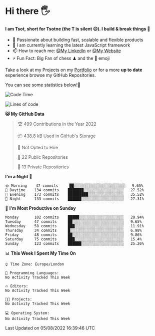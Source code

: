# Hi there :raised_hand_with_fingers_splayed:
#### I am Tsot, short for Tsotne (the T is silent :wink:). I build & break things :space_invader:
- :telescope: Passionate about building fast, scalable and flexible products
- :seedling: I am currently learning the latest JavaScript framework 
- :mailbox: How to reach me: [@My LinkedIn](https://www.linkedin.com/in/tsotne-gvadzabia/) or [@My Website](https://tsotne.co.uk/contact)
- :zap: Fun Fact: Big Fan of chess ♟ and the 👾 emoji

Take a look at my Projects on my [Portfolio](https://tsotne.co.uk/) or for a more **up to date** experience browse my GitHub Repositories.

You can see some statistics below!:space_invader:
<!--START_SECTION:waka-->
![Code Time](http://img.shields.io/badge/Code%20Time-761%20hrs%202%20mins-blue)

![Lines of code](https://img.shields.io/badge/From%20Hello%20World%20I%27ve%20Written-626%20Thousand%20lines%20of%20code-blue)

**🐱 My GitHub Data** 

> 🏆 499 Contributions in the Year 2022
 > 
> 📦 438.8 kB Used in GitHub's Storage 
 > 
> 🚫 Not Opted to Hire
 > 
> 📜 22 Public Repositories 
 > 
> 🔑 13 Private Repositories  
 > 
**I'm a Night 🦉** 

```text
🌞 Morning    47 commits     ██░░░░░░░░░░░░░░░░░░░░░░░   9.65% 
🌆 Daytime    134 commits    ███████░░░░░░░░░░░░░░░░░░   27.52% 
🌃 Evening    173 commits    █████████░░░░░░░░░░░░░░░░   35.52% 
🌙 Night      133 commits    ██████░░░░░░░░░░░░░░░░░░░   27.31%

```
📅 **I'm Most Productive on Sunday** 

```text
Monday       102 commits    █████░░░░░░░░░░░░░░░░░░░░   20.94% 
Tuesday      47 commits     ██░░░░░░░░░░░░░░░░░░░░░░░   9.65% 
Wednesday    58 commits     ███░░░░░░░░░░░░░░░░░░░░░░   11.91% 
Thursday     34 commits     █░░░░░░░░░░░░░░░░░░░░░░░░   6.98% 
Friday       48 commits     ██░░░░░░░░░░░░░░░░░░░░░░░   9.86% 
Saturday     75 commits     ███░░░░░░░░░░░░░░░░░░░░░░   15.4% 
Sunday       123 commits    ██████░░░░░░░░░░░░░░░░░░░   25.26%

```


📊 **This Week I Spent My Time On** 

```text
⌚︎ Time Zone: Europe/London

💬 Programming Languages: 
No Activity Tracked This Week

🔥 Editors: 
No Activity Tracked This Week

🐱‍💻 Projects: 
No Activity Tracked This Week

💻 Operating System: 
No Activity Tracked This Week

```


 Last Updated on 05/08/2022 16:39:46 UTC
<!--END_SECTION:waka-->
